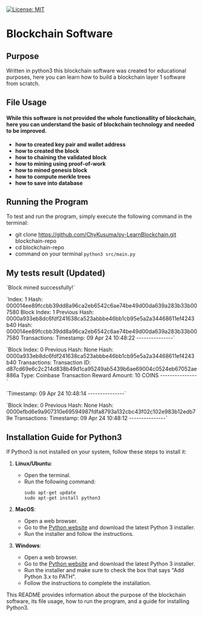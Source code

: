 [![License: MIT](https://img.shields.io/badge/License-MIT-yellow.svg)](https://opensource.org/licenses/MIT)

# Blockchain Software

## Purpose
Written in python3 this blockchain software was created for educational purposes, here you can learn how to build a blockchain layer 1 software from scratch.

## File Usage

#### While this software is not provided the whole functionallity of blockchain, here you can understand the basic of blockchain technology and needed to be improved.
- **how to created key pair and wallet address**
- **how to created the block**
- **how to chaining the validated block**
- **how to mining using proof-of-work**
- **how to mined genesis block**
- **how to compute merkle trees**
- **how to save into database**


## Running the Program
To test and run the program, simply execute the following command in the terminal:

- git clone https://github.com/ChyKusuma/py-LearnBlockchain.git blockchain-repo
- cd blockchain-repo
- command on your terminal `python3 src/main.py`

## My tests result (Updated)

\`Block mined successfully!\`

\`Index: 1
Hash: 000014ee89fccbb39dd8a96ca2eb6542c6ae74be49d00da639a283b33b007580
Block Index: 1
Previous Hash: 0000a933eb8dc6fdf241638ca523abbbe46bb1cb95e5a2a34468611ef4243b40
Hash: 000014ee89fccbb39dd8a96ca2eb6542c6ae74be49d00da639a283b33b007580
Transactions:
Timestamp: 09 Apr 24 10:48:22
---------------\`

\`Block Index: 0
Previous Hash: None
Hash: 0000a933eb8dc6fdf241638ca523abbbe46bb1cb95e5a2a34468611ef4243b40
Transactions:
Transaction ID: d87cd69e6c2c214d838b49d1ca95249ab5439b6ae69004c0524eb67052ae886a
Type: Coinbase Transaction
Reward Amount: 10 COINS
---------------\`

\`Timestamp: 09 Apr 24 10:48:14
---------------\`

\`Block Index: 0
Previous Hash: None
Hash: 0000efbd6e9a907310e69594987fdfa8793a132cbc43f02c102e983b12edb79e
Transactions:
Timestamp: 09 Apr 24 10:48:12
---------------\`


## Installation Guide for Python3
If Python3 is not installed on your system, follow these steps to install it:

1. **Linux/Ubuntu**:
   - Open the terminal.
   - Run the following command:
     ```
     sudo apt-get update
     sudo apt-get install python3
     ```

2. **MacOS**:
   - Open a web browser.
   - Go to the [Python website](https://www.python.org/downloads/mac-osx/) and download the latest Python 3 installer.
   - Run the installer and follow the instructions.

3. **Windows**:
   - Open a web browser.
   - Go to the [Python website](https://www.python.org/downloads/windows/) and download the latest Python 3 installer.
   - Run the installer and make sure to check the box that says "Add Python 3.x to PATH".
   - Follow the instructions to complete the installation.


This README provides information about the purpose of the blockchain software, its file usage, how to run the program, and a guide for installing Python3.


